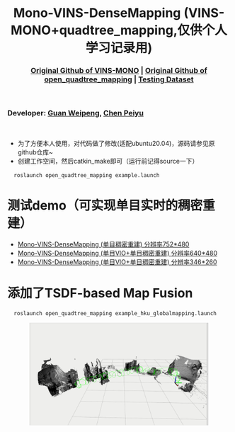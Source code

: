  [comment]: <> (# Mono-VINS-DenseMapping)

 <h1 align="center"> Mono-VINS-DenseMapping (VINS-MONO+quadtree_mapping,仅供个人学习记录用)
  </h1>


[comment]: <> (  <h2 align="center">PAPER</h2>)
  <h3 align="center">
  <a href="https://github.com/HKUST-Aerial-Robotics/VINS-Mono">Original Github of VINS-MONO</a>
  | <a href="https://github.com/HKUST-Aerial-Robotics/open_quadtree_mapping">Original Github of open_quadtree_mapping</a>
  | <a href="https://github.com/arclab-hku/Event_based_VO-VIO-SLAM?tab=readme-ov-file#5-evi-sam">Testing Dataset</a>
  </h3>
  <div align="center"></div>

<br>

### Developer: [Guan Weipeng](https://kwanwaipang.github.io/), [Chen Peiyu](https://github.com/cpymaple)

<br>

  * 为了方便本人使用，对代码做了修改(适配ubuntu20.04)，源码请参见原github仓库~
  * 创建工作空间，然后catkin_make即可（运行前记得source一下）

~~~
  roslaunch open_quadtree_mapping example.launch
~~~

# 测试demo（可实现单目实时的稠密重建）
* [Mono-VINS-DenseMapping (单目稠密重建) 分辨率752*480](https://www.bilibili.com/video/BV1Yp421X7xt/?spm_id_from=333.788&vd_source=a88e426798937812a8ffc1a9be5a3cb7)
* [Mono-VINS-DenseMapping (单目VIO+单目稠密重建) 分辨率640*480](https://www.bilibili.com/video/BV15H4y1N7un/?vd_source=a88e426798937812a8ffc1a9be5a3cb7)
* [Mono-VINS-DenseMapping (单目VIO+单目稠密重建) 分辨率346*260](https://www.bilibili.com/video/BV1Ji42127Vi/?vd_source=a88e426798937812a8ffc1a9be5a3cb7)


# 添加了TSDF-based Map Fusion

~~~
  roslaunch open_quadtree_mapping example_hku_globalmapping.launch
~~~

<p align="center">
  <a href="">
    <img src="pic/2024-04-21 16-31-47 的屏幕截图.png" alt="teaser" width="80%">
  </a>

</p>

